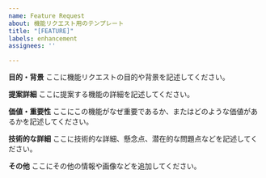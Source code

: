 ```yaml
---
name: Feature Request
about: 機能リクエスト用のテンプレート
title: "[FEATURE]"
labels: enhancement
assignees: ''

---
```


<!-- 機能リクエストの目的と背景を簡潔に説明してください。 -->
**目的・背景**
ここに機能リクエストの目的や背景を記述してください。

<!-- どのような機能を追加・変更したいか具体的に記述してください。 -->
**提案詳細**
ここに提案する機能の詳細を記述してください。

<!-- この機能がなぜ重要なのか、またはどのような価値があるのかを記述してください。 -->
**価値・重要性**
ここにこの機能がなぜ重要であるか、またはどのような価値があるかを記述してください。

<!-- 機能実装に関連する技術的な詳細、懸念点、潜在的な問題点などがあれば記述してください。 -->
**技術的な詳細**
ここに技術的な詳細、懸念点、潜在的な問題点などを記述してください。

<!-- その他、提案に関連する情報や画像があればここに追加してください。 -->
**その他**
ここにその他の情報や画像などを追加してください。
